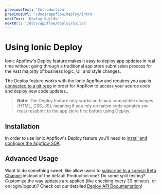 ```yaml
---
previousText: 'Introduction'
previousUrl: '/docs/appflow/deploy/intro'
nextText: 'Deploy Builds'
nextUrl: '/docs/appflow/deploy/builds'
---
```


# Using Ionic Deploy

Ionic Appflow's Deploy feature makes it easy to deploy app updates in real time without going through a
traditional app store submission process for the vast majority of business logic, UI, and style changes.

The Deploy feature works with the Ionic Appflow and requires you app is [connected to a git repo](/docs/appflow/quickstart/connect/)
in order for Appflow to access your source code and deploy new code updates..

<blockquote>
<b>Note:</b> The Deploy feature only works on binary compatible changes (HTML, CSS, JS),
meaning if you rely on native code updates you must resubmit to the app store first before using Deploy.
</blockquote>

## Installation

In order to use Ionic Appflow's Deploy feature you'll need to
[install and configure the Appflow SDK](/docs/appflow/quickstart/installation).

## Advanced Usage

Want to do something sweet, like allow users to [subscribe to a special Beta Channel](/docs/appflow/deploy/tutorials/#setting-up-a-beta-channel) instead of the default Production one?
Do some split testing? Customize the way updates are applied (like checking every 30 minutes, or on login/logout)?
Check out our detailed [Deploy API Documentation](/docs/appflow/deploy/api)!
